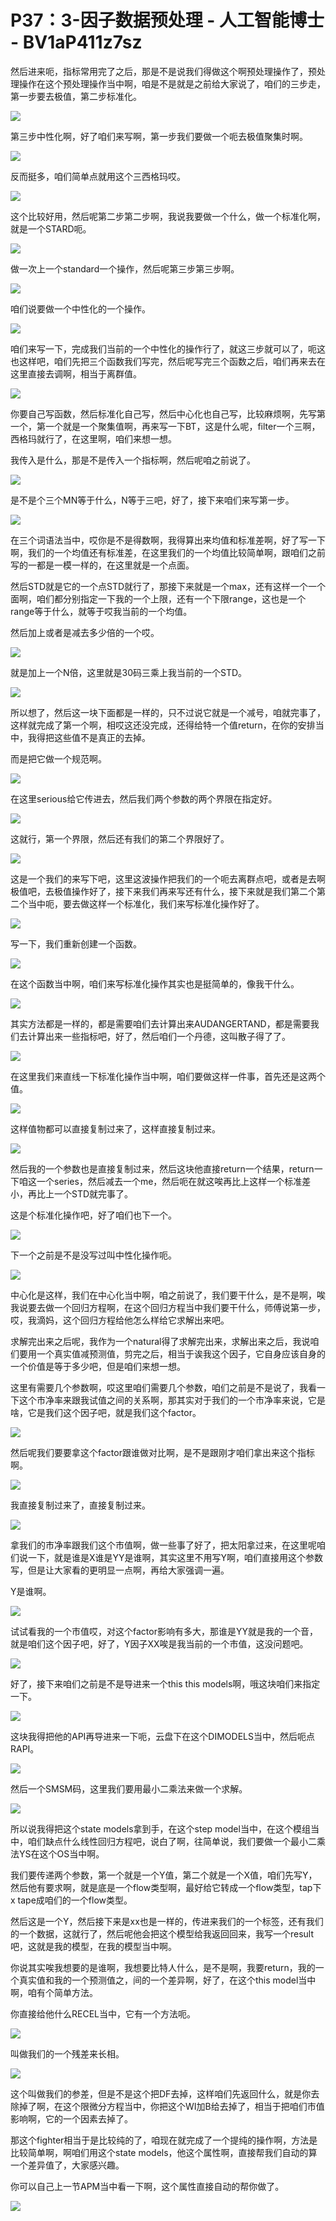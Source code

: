 # P37：3-因子数据预处理 - 人工智能博士 - BV1aP411z7sz

然后进来呃，指标常用完了之后，那是不是说我们得做这个啊预处理操作了，预处理操作在这个预处理操作当中啊，咱是不是就是之前给大家说了，咱们的三步走，第一步要去极值，第二步标准化。



![](img/e516f8bde93c083e9fafcbebdc9490fd_1.png)

第三步中性化啊，好了咱们来写啊，第一步我们要做一个呃去极值聚集时啊。

![](img/e516f8bde93c083e9fafcbebdc9490fd_3.png)

反而挺多，咱们简单点就用这个三西格玛哎。

![](img/e516f8bde93c083e9fafcbebdc9490fd_5.png)

这个比较好用，然后呢第二步第二步啊，我说我要做一个什么，做一个标准化啊，就是一个STARD呃。

![](img/e516f8bde93c083e9fafcbebdc9490fd_7.png)

做一次上一个standard一个操作，然后呢第三步第三步啊。

![](img/e516f8bde93c083e9fafcbebdc9490fd_9.png)

咱们说要做一个中性化的一个操作。

![](img/e516f8bde93c083e9fafcbebdc9490fd_11.png)

咱们来写一下，完成我们当前的一个中性化的操作行了，就这三步就可以了，呃这也这样吧，咱们先把三个函数我们写完，然后呢写完三个函数之后，咱们再来去在这里直接去调啊，相当于离群值。



![](img/e516f8bde93c083e9fafcbebdc9490fd_13.png)

你要自己写函数，然后标准化自己写，然后中心化也自己写，比较麻烦啊，先写第一个，第一个就是一个聚集值啊，再来写一下BT，这是什么呢，filter一个三啊，西格玛就行了，在这里啊，咱们来想一想。

我传入是什么，那是不是传入一个指标啊，然后呢咱之前说了。

![](img/e516f8bde93c083e9fafcbebdc9490fd_15.png)

是不是个三个MN等于什么，N等于三吧，好了，接下来咱们来写第一步。

![](img/e516f8bde93c083e9fafcbebdc9490fd_17.png)

在三个词语法当中，哎你是不是得数啊，我得算出来均值和标准差啊，好了写一下啊，我们的一个均值还有标准差，在这里我们的一个均值比较简单啊，跟咱们之前写的一都是一模一样的，在这里就是一个点面。

然后STD就是它的一个点STD就行了，那接下来就是一个max，还有这样一个一个面啊，咱们都分别指定一下我的一个上限，还有一个下限range，这也是一个range等于什么，就等于哎我当前的一个均值。

然后加上或者是减去多少倍的一个哎。

![](img/e516f8bde93c083e9fafcbebdc9490fd_19.png)

就是加上一个N倍，这里就是30码三乘上我当前的一个STD。

![](img/e516f8bde93c083e9fafcbebdc9490fd_21.png)

所以想了，然后这一块下面都是一样的，只不过说它就是一个减号，咱就完事了，这样就完成了第一个啊，相哎这还没完成，还得给特一个值return，在你的安排当中，我得把这些值不是真正的去掉。

而是把它做一个规范啊。

![](img/e516f8bde93c083e9fafcbebdc9490fd_23.png)

在这里serious给它传进去，然后我们两个参数的两个界限在指定好。

![](img/e516f8bde93c083e9fafcbebdc9490fd_25.png)

这就行，第一个界限，然后还有我们的第二个界限好了。

![](img/e516f8bde93c083e9fafcbebdc9490fd_27.png)

这是一个我们的来写下吧，这里这波操作把我们的一个呃去离群点吧，或者是去啊极值吧，去极值操作好了，接下来我们再来写还有什么，接下来就是我们第二个第二个当中呃，要去做这样一个标准化，我们来写标准化操作好了。



![](img/e516f8bde93c083e9fafcbebdc9490fd_29.png)

写一下，我们重新创建一个函数。

![](img/e516f8bde93c083e9fafcbebdc9490fd_31.png)

在这个函数当中啊，咱们来写标准化操作其实也是挺简单的，像我干什么。

![](img/e516f8bde93c083e9fafcbebdc9490fd_33.png)

其实方法都是一样的，都是需要咱们去计算出来AUDANGERTAND，都是需要我们去计算出来一些指标吧，好了，然后咱们一个丹德，这叫散子得了了。



![](img/e516f8bde93c083e9fafcbebdc9490fd_35.png)

在这里我们来直线一下标准化操作当中啊，咱们要做这样一件事，首先还是这两个值。

![](img/e516f8bde93c083e9fafcbebdc9490fd_37.png)

这样值物都可以直接复制过来了，这样直接复制过来。

![](img/e516f8bde93c083e9fafcbebdc9490fd_39.png)

然后我的一个参数也是直接复制过来，然后这块他直接return一个结果，return一下咱这一个series，然后减去一个me，然后呃在就这唉再比上这样一个标准差小，再比上一个STD就完事了。

这是个标准化操作吧，好了咱们也下一个。

![](img/e516f8bde93c083e9fafcbebdc9490fd_41.png)

下一个之前是不是没写过叫中性化操作呃。

![](img/e516f8bde93c083e9fafcbebdc9490fd_43.png)

中心化是这样，我们在中心化当中啊，咱之前说了，我们要干什么，是不是啊，唉我说要去做一个回归方程啊，在这个回归方程当中我们要干什么，师傅说第一步，哎，我滴妈，这个回归方程给他怎么样给它求解出来吧。

求解完出来之后呢，我作为一个natural得了求解完出来，求解出来之后，我说咱们要用一个真实值减预测值，剪完之后，相当于诶我这个因子，它自身应该自身的一个价值是等于多少吧，但是咱们来想一想。

这里有需要几个参数啊，哎这里咱们需要几个参数，咱们之前是不是说了，我看一下这个市净率来跟我试值之间的关系啊，那其实对于我们的一个市净率来说，它是啥，它是我们这个因子吧，就是我们这个factor。



![](img/e516f8bde93c083e9fafcbebdc9490fd_45.png)

然后呢我们要要拿这个factor跟谁做对比啊，是不是跟刚才咱们拿出来这个指标啊。

![](img/e516f8bde93c083e9fafcbebdc9490fd_47.png)

我直接复制过来了，直接复制过来。

![](img/e516f8bde93c083e9fafcbebdc9490fd_49.png)

拿我们的市净率跟我们这个市值啊，做一些事了好了，把太阳拿过来，在这里呢咱们说一下，就是谁是X谁是YY是谁啊，其实这里不用写Y啊，咱们直接用这个参数写，但是让大家看的更明显一点啊，再给大家强调一遍。

Y是谁啊。

![](img/e516f8bde93c083e9fafcbebdc9490fd_51.png)

试试看我的一个市值哎，对这个factor影响有多大，那谁是YY就是我的一个音，就是咱们这个因子吧，好了，Y因子XX唉是我当前的一个市值，这没问题吧。



![](img/e516f8bde93c083e9fafcbebdc9490fd_53.png)

好了，接下来咱们之前是不是导进来一个this this models啊，哦这块咱们来指定一下。

![](img/e516f8bde93c083e9fafcbebdc9490fd_55.png)

这块我得把他的API再导进来一下呃，云盘下在这个DIMODELS当中，然后呃点RAPI。

![](img/e516f8bde93c083e9fafcbebdc9490fd_57.png)

然后一个SMSM码，这里我们要用最小二乘法来做一个求解。

![](img/e516f8bde93c083e9fafcbebdc9490fd_59.png)

所以说我得把这个state models拿到手，在这个step model当中，在这个模组当中，咱们缺点什么线性回归方程吧，说白了啊，往简单说，我们要做一个最小二乘法YS在这个OS当中啊。

我们要传递两个参数，第一个就是一个Y值，第二个就是一个X值，咱们先写Y，然后他有要求啊，就是底是一个flow类型啊，最好给它转成一个flow类型，tap下x tape成咱们的一个flow类型。

然后这是一个Y，然后接下来是xx也是一样的，传进来我们的一个标签，还有我们的一个数据，这就行了，然后呢他会把这个模型给我返回回来，我写一个result吧，这就是我的模型，在我的模型当中啊。

你说其实唉我想要的是谁啊，我想要比特人什么，是不是啊，我要return，我的一个真实值和我的一个预测值之，间的一个差异啊，好了，在这个this model当中啊，咱有个简单方法。

你直接给他什么RECEL当中，它有一个方法呃。

![](img/e516f8bde93c083e9fafcbebdc9490fd_61.png)

叫做我们的一个残差来长相。

![](img/e516f8bde93c083e9fafcbebdc9490fd_63.png)

这个叫做我们的参差，但是不是这个把DF去掉，这样咱们先返回什么，就是你去除掉了啊，在这个限微分方程当中，你把这个WI加B给去掉了，相当于把咱们市值影响啊，它的一个因素去掉了。

那这个fighter相当于是比较纯的了，咱现在就完成了一个提纯的操作啊，方法是比较简单啊，啊咱们用这个state models，他这个属性啊，直接帮我们自动的算一个差异值了，大家感兴趣。

你可以自己上一节APM当中看一下啊，这个属性直接自动的帮你做了。

![](img/e516f8bde93c083e9fafcbebdc9490fd_65.png)